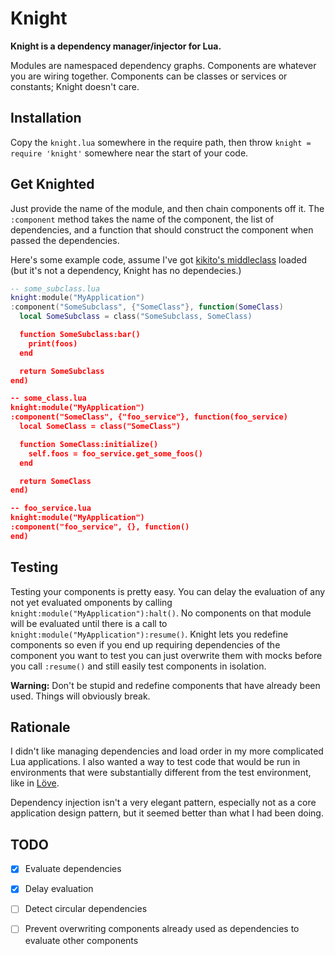 # Knight

__Knight is a dependency manager/injector for Lua.__

Modules are namespaced dependency graphs. Components are whatever you are
wiring together. Components can be classes or services or constants; Knight
doesn't care.

## Installation

Copy the `knight.lua` somewhere in the require path, then throw `knight =
require 'knight'` somewhere near the start of your code.

## Get Knighted

Just provide the name of the module, and then chain components off it. The
`:component` method takes the name of the component, the list of dependencies,
and a function that should construct the component when passed the
dependencies.

Here's some example code, assume I've got [kikito's
middleclass](https://github.com/kikito/middleclass) loaded (but it's not a
dependency, Knight has no dependecies.)

```lua
-- some_subclass.lua
knight:module("MyApplication")
:component("SomeSubclass", {"SomeClass"}, function(SomeClass)
  local SomeSubclass = class("SomeSubclass, SomeClass)

  function SomeSubclass:bar()
    print(foos)
  end

  return SomeSubclass
end)

-- some_class.lua
knight:module("MyApplication")
:component("SomeClass", {"foo_service"}, function(foo_service)
  local SomeClass = class("SomeClass")

  function SomeClass:initialize()
    self.foos = foo_service.get_some_foos()
  end

  return SomeClass
end)

-- foo_service.lua
knight:module("MyApplication")
:component("foo_service", {}, function()
end)
```

## Testing

Testing your components is pretty easy. You can delay the evaluation of any not
yet evaluated omponents by calling `knight:module("MyApplication"):halt()`. No
components on that module will be evaluated until there is a call to
`knight:module("MyApplication"):resume()`. Knight lets you redefine components
so even if you end up requiring dependencies of the component you want to test
you can just overwrite them with mocks before you call `:resume()` and still
easily test components in isolation.

__Warning:__ Don't be stupid and redefine components that have already been
used. Things will obviously break.

## Rationale

I didn't like managing dependencies and load order in my more complicated Lua
applications. I also wanted a way to test code that would be run in
environments that were substantially different from the test environment, like
in [Löve](http://love2d.org/).

Dependency injection isn't a very elegant pattern, especially not as a core
application design pattern, but it seemed better than what I had been doing.

## TODO

- [x] Evaluate dependencies
- [x] Delay evaluation
- [ ] Detect circular dependencies
- [ ] Prevent overwriting components already used as dependencies to evaluate other components

